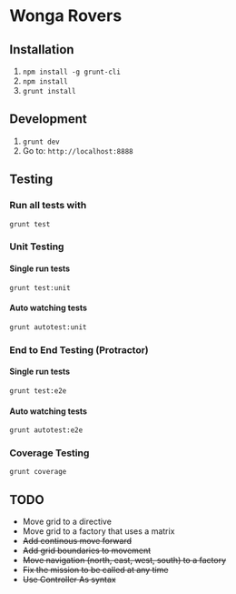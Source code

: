 # Wonga Rovers

## Installation

1. `npm install -g grunt-cli`
2. `npm install`
3. `grunt install`

## Development

1. `grunt dev`
2. Go to: `http://localhost:8888`

## Testing

### Run all tests with
`grunt test` 

### Unit Testing

#### Single run tests
`grunt test:unit` 

#### Auto watching tests
`grunt autotest:unit`

### End to End Testing (Protractor)

#### Single run tests
`grunt test:e2e` 

#### Auto watching tests
`grunt autotest:e2e`

### Coverage Testing

`grunt coverage`

## TODO

* Move grid to a directive
* Move grid to a factory that uses a matrix
* ~~Add continous move forward~~
* ~~Add grid boundaries to movement~~
* ~~Move navigation (north, east, west, south) to a factory~~
* ~~Fix the mission to be called at any time~~
* ~~Use Controller As syntax~~
